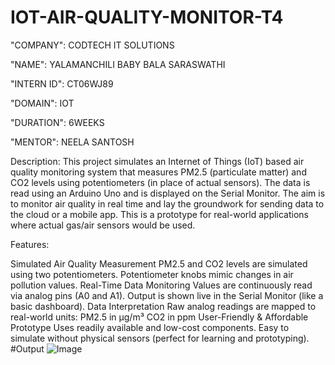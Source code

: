 # IOT-AIR-QUALITY-MONITOR-T4

"COMPANY": CODTECH IT SOLUTIONS

"NAME": YALAMANCHILI BABY BALA SARASWATHI

"INTERN ID": CT06WJ89

"DOMAIN": IOT

"DURATION": 6WEEKS

"MENTOR": NEELA SANTOSH

Description:
  This project simulates an Internet of Things (IoT) based air quality monitoring system that measures PM2.5 (particulate matter) and CO2 levels using potentiometers (in place of actual sensors). The data is read using an Arduino Uno and is displayed on the Serial Monitor. The aim is to monitor air quality in real time and lay the groundwork for sending data to the cloud or a mobile app. This is a prototype for real-world applications where actual gas/air sensors would be used.

Features:

Simulated Air Quality Measurement PM2.5 and CO2 levels are simulated using two potentiometers. Potentiometer knobs mimic changes in air pollution values.
Real-Time Data Monitoring Values are continuously read via analog pins (A0 and A1). Output is shown live in the Serial Monitor (like a basic dashboard).
Data Interpretation Raw analog readings are mapped to real-world units: PM2.5 in µg/m³ CO2 in ppm
User-Friendly & Affordable Prototype Uses readily available and low-cost components. Easy to simulate without physical sensors (perfect for learning and prototyping).
#Output
![Image](https://github.com/user-attachments/assets/1a2f8d2b-9e11-4682-8b8b-d7b3a65d1b09)
